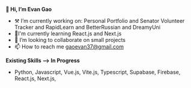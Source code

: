 
**👋 Hi, I’m Evan Gao**
- ⚒️ I’m currently working on: Personal Portfolio and Senator Volunteer Tracker and RapidLearn and BetterRussian and DreamyUni
- 🌱I'm currently learning React.js and Next.js
- 💞️ I’m looking to collaborate on small projects
- 📫 How to reach me gaoevan37@gmail.com

**Existing Skills --> In Progress**
- Python, Javascript, Vue.js, Vite.js, Typescript, Supabase, Firebase, React.js, Next.js, 
<!---
Verviam/Verviam is a ✨ special ✨ repository because its `README.md` (this file) appears on your GitHub profile.
You can click the Preview link to take a look at your changes.
--->
